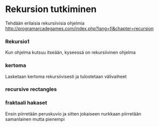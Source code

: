 # Rekursion tutkiminen
Tehdään erilaisia rekursiivisia ohjelmia
http://programarcadegames.com/index.php?lang=fi&chapter=recursion

### Rekursio1
Kun ohjelma kutsuu itseään, kyseessä on rekursiivinen ohjelma

### kertoma
Lasketaan kertoma rekursiivisesti ja tulostetaan välivaiheet 

### recursive rectangles

### fraktaali hakaset
Ensin piirretään peruskuvio ja sitten jokaiseen nurkkaan piirretään samanlainen mutta pienempi

